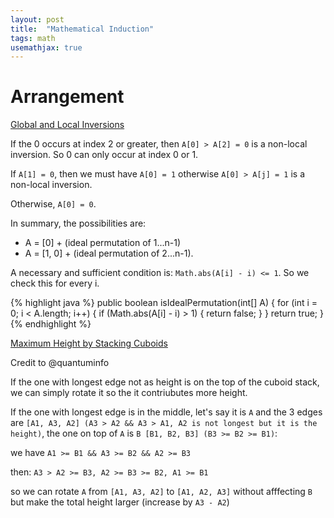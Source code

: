 ```yaml
---
layout: post
title:  "Mathematical Induction"
tags: math
usemathjax: true
---
```

# Arrangement

[Global and Local Inversions][global-and-local-inversions]

If the 0 occurs at index 2 or greater, then `A[0] > A[2] = 0` is a non-local inversion. So 0 can only occur at index 0 or 1.

If `A[1] = 0`, then we must have `A[0] = 1` otherwise `A[0] > A[j] = 1` is a non-local inversion.

Otherwise, `A[0] = 0`.

In summary, the possibilities are:
* A = [0] + (ideal permutation of 1...n-1)
* A = [1, 0] + (ideal permutation of 2...n-1).

A necessary and sufficient condition is: `Math.abs(A[i] - i) <= 1`. So we check this for every i.

{% highlight java %}
public boolean isIdealPermutation(int[] A) {
    for (int i = 0; i < A.length; i++) {
        if (Math.abs(A[i] - i) > 1) {
            return false;
        }
    }
    return true;
}
{% endhighlight %}

[Maximum Height by Stacking Cuboids][maximum-height-by-stacking-cuboids]

Credit to @quantuminfo

If the one with longest edge not as height is on the top of the cuboid stack, we can simply rotate it so the it contriubutes more height.

If the one with longest edge is in the middle, let's say it is `A` and the 3 edges are `[A1, A3, A2] (A3 > A2 && A3 > A1, A2 is not longest but it is the height)`, the one on top of `A` is `B [B1, B2, B3] (B3 >= B2 >= B1)`:

we have `A1 >= B1 && A3 >= B2 && A2 >= B3`

then: `A3 > A2 >= B3, A2 >= B3 >= B2, A1 >= B1`

so we can rotate `A` from `[A1, A3, A2]` to `[A1, A2, A3]` without afffecting `B` but make the total height larger (increase by `A3 - A2`)

[global-and-local-inversions]: https://leetcode.com/problems/global-and-local-inversions/
[maximum-height-by-stacking-cuboids]: https://leetcode.com/problems/maximum-height-by-stacking-cuboids/
